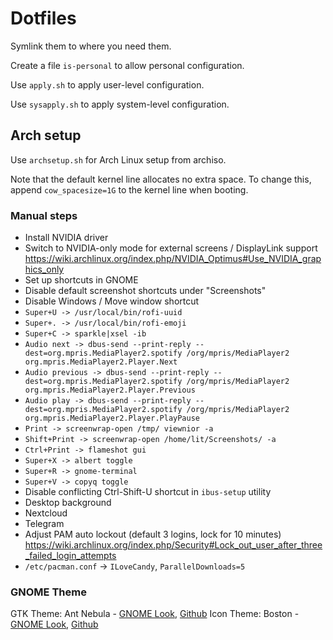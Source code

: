# Dotfiles
Symlink them to where you need them.

Create a file `is-personal` to allow personal configuration.

Use `apply.sh` to apply user-level configuration.

Use `sysapply.sh` to apply system-level configuration.

## Arch setup
Use `archsetup.sh` for Arch Linux setup from archiso.

Note that the default kernel line allocates no extra space. To change this,
append `cow_spacesize=1G` to the kernel line when booting.

### Manual steps

 * Install NVIDIA driver
 * Switch to NVIDIA-only mode for external screens / DisplayLink support https://wiki.archlinux.org/index.php/NVIDIA_Optimus#Use_NVIDIA_graphics_only
 * Set up shortcuts in GNOME
  * Disable default screenshot shortcuts under "Screenshots"
  * Disable Windows / Move window shortcut
  * `Super+U -> /usr/local/bin/rofi-uuid`
  * `Super+. -> /usr/local/bin/rofi-emoji`
  * `Super+C -> sparkle|xsel -ib`
  * `Audio next -> dbus-send --print-reply --dest=org.mpris.MediaPlayer2.spotify /org/mpris/MediaPlayer2 org.mpris.MediaPlayer2.Player.Next`
  * `Audio previous -> dbus-send --print-reply --dest=org.mpris.MediaPlayer2.spotify /org/mpris/MediaPlayer2 org.mpris.MediaPlayer2.Player.Previous`
  * `Audio play -> dbus-send --print-reply --dest=org.mpris.MediaPlayer2.spotify /org/mpris/MediaPlayer2 org.mpris.MediaPlayer2.Player.PlayPause`
  * `Print -> screenwrap-open /tmp/ viewnior -a`
  * `Shift+Print -> screenwrap-open /home/lit/Screenshots/ -a`
  * `Ctrl+Print -> flameshot gui`
  * `Super+X -> albert toggle`
  * `Super+R -> gnome-terminal`
  * `Super+V -> copyq toggle`
 * Disable conflicting Ctrl-Shift-U shortcut in `ibus-setup` utility
 * Desktop background
 * Nextcloud
 * Telegram
 * Adjust PAM auto lockout (default 3 logins, lock for 10 minutes) https://wiki.archlinux.org/index.php/Security#Lock_out_user_after_three_failed_login_attempts
 * `/etc/pacman.conf` -> `ILoveCandy`, `ParallelDownloads=5`

### GNOME Theme
GTK Theme: Ant Nebula - [GNOME Look](https://www.gnome-look.org/p/1099856/), [Github](https://github.com/EliverLara/Ant-Nebula)
Icon Theme: Boston - [GNOME Look](https://www.gnome-look.org/p/1012402/), [Github](https://github.com/heychrisd/Boston-Icons)
